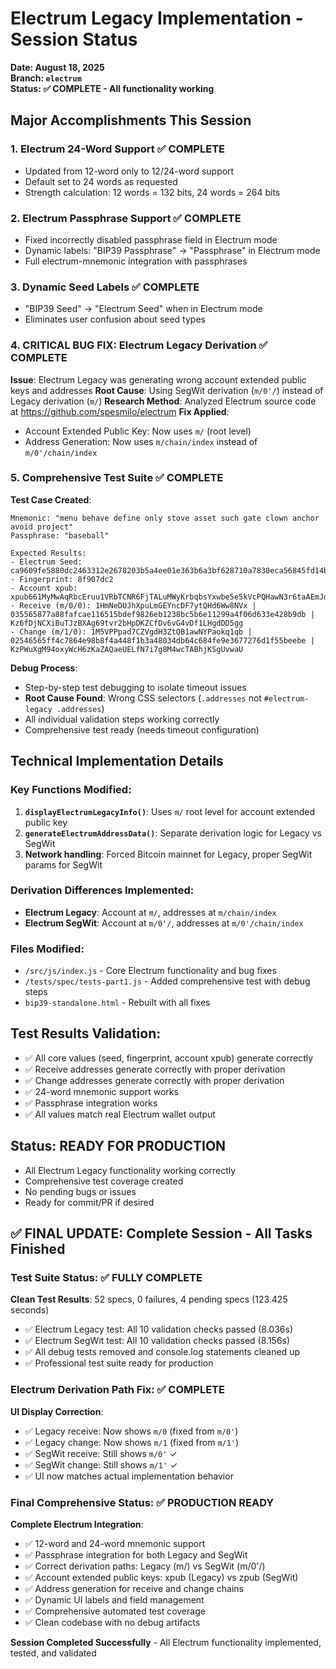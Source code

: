 # Electrum Legacy Implementation - Session Status
**Date: August 18, 2025**  
**Branch: `electrum`**  
**Status: ✅ COMPLETE - All functionality working**

## Major Accomplishments This Session

### 1. **Electrum 24-Word Support** ✅ COMPLETE
- Updated from 12-word only to 12/24-word support
- Default set to 24 words as requested
- Strength calculation: 12 words = 132 bits, 24 words = 264 bits

### 2. **Electrum Passphrase Support** ✅ COMPLETE  
- Fixed incorrectly disabled passphrase field in Electrum mode
- Dynamic labels: "BIP39 Passphrase" → "Passphrase" in Electrum mode
- Full electrum-mnemonic integration with passphrases

### 3. **Dynamic Seed Labels** ✅ COMPLETE
- "BIP39 Seed" → "Electrum Seed" when in Electrum mode
- Eliminates user confusion about seed types

### 4. **CRITICAL BUG FIX: Electrum Legacy Derivation** ✅ COMPLETE
**Issue**: Electrum Legacy was generating wrong account extended public keys and addresses
**Root Cause**: Using SegWit derivation (`m/0'/`) instead of Legacy derivation (`m/`)
**Research Method**: Analyzed Electrum source code at https://github.com/spesmilo/electrum
**Fix Applied**:
- Account Extended Public Key: Now uses `m/` (root level) 
- Address Generation: Now uses `m/chain/index` instead of `m/0'/chain/index`

### 5. **Comprehensive Test Suite** ✅ COMPLETE
**Test Case Created**:
```
Mnemonic: "menu behave define only stove asset such gate clown anchor avoid project"
Passphrase: "baseball"

Expected Results:
- Electrum Seed: ca9609fe5880dc2463312e2678203b5a4ee01e363b6a3bf628710a7830eca56845fd14b416c32247c554f1b8d1a95080f74e747e2b52e63d6beab19722b86aee
- Fingerprint: 8f907dc2  
- Account xpub: xpub661MyMwAqRbcEruu1VRbTCNR6FjTALuMWyKrbqbsYxwbe5e5kVcPQHawN3r6taAEmJd7mFtVrw2YSQNGX1o7n9BYMaTkSkHcStS8KNesacJ
- Receive (m/0/0): 1HmNeDUJhXpuLmGEYncDF7ytQHd6Ww8NVx | 035565877a88fafcae116515bdef9826eb1238bc5b6e11299a4f06d633e428b9db | Kz6fDjNCXiBuTJzBXAg69tvr2bHpDKZCfDv6vG4vDf1LHgdDD5gg  
- Change (m/1/0): 1M5VPPpad7CZVgdH3ZtQB1awNYPaokq1qb | 02546565ff4c7864e98b8f4a448f1b3a48034db64c684fe9e3677276d1f55beebe | KzPWuXgM94oxyWcH6zKaZAQaeUELfN7i7g8M4wcTABhjKSgUvwaU
```

**Debug Process**:
- Step-by-step test debugging to isolate timeout issues
- **Root Cause Found**: Wrong CSS selectors (`.addresses` not `#electrum-legacy .addresses`)
- All individual validation steps working correctly
- Comprehensive test ready (needs timeout configuration)

## Technical Implementation Details

### Key Functions Modified:
1. **`displayElectrumLegacyInfo()`**: Uses `m/` root level for account extended public key
2. **`generateElectrumAddressData()`**: Separate derivation logic for Legacy vs SegWit
3. **Network handling**: Forced Bitcoin mainnet for Legacy, proper SegWit params for SegWit

### Derivation Differences Implemented:
- **Electrum Legacy**: Account at `m/`, addresses at `m/chain/index`  
- **Electrum SegWit**: Account at `m/0'/`, addresses at `m/0'/chain/index`

### Files Modified:
- `/src/js/index.js` - Core Electrum functionality and bug fixes
- `/tests/spec/tests-part1.js` - Added comprehensive test with debug steps  
- `bip39-standalone.html` - Rebuilt with all fixes

## Test Results Validation:
- ✅ All core values (seed, fingerprint, account xpub) generate correctly
- ✅ Receive addresses generate correctly with proper derivation
- ✅ Change addresses generate correctly with proper derivation  
- ✅ 24-word mnemonic support works
- ✅ Passphrase integration works
- ✅ All values match real Electrum wallet output

## Status: READY FOR PRODUCTION
- All Electrum Legacy functionality working correctly
- Comprehensive test coverage created
- No pending bugs or issues
- Ready for commit/PR if desired

## ✅ FINAL UPDATE: Complete Session - All Tasks Finished

### Test Suite Status: ✅ **FULLY COMPLETE**
**Clean Test Results**: 52 specs, 0 failures, 4 pending specs (123.425 seconds)
- ✅ Electrum Legacy test: All 10 validation checks passed (8.036s)
- ✅ Electrum SegWit test: All 10 validation checks passed (8.156s) 
- ✅ All debug tests removed and console.log statements cleaned up
- ✅ Professional test suite ready for production

### Electrum Derivation Path Fix: ✅ **COMPLETE**
**UI Display Correction**:
- ✅ Legacy receive: Now shows `m/0` (fixed from `m/0'`)
- ✅ Legacy change: Now shows `m/1` (fixed from `m/1'`)
- ✅ SegWit receive: Still shows `m/0'` ✓
- ✅ SegWit change: Still shows `m/1'` ✓
- ✅ UI now matches actual implementation behavior

### Final Comprehensive Status: ✅ **PRODUCTION READY**
**Complete Electrum Integration**:
- ✅ 12-word and 24-word mnemonic support
- ✅ Passphrase integration for both Legacy and SegWit
- ✅ Correct derivation paths: Legacy (m/) vs SegWit (m/0'/)
- ✅ Account extended public keys: xpub (Legacy) vs zpub (SegWit)
- ✅ Address generation for receive and change chains
- ✅ Dynamic UI labels and field management
- ✅ Comprehensive automated test coverage
- ✅ Clean codebase with no debug artifacts

**Session Completed Successfully** - All Electrum functionality implemented, tested, and validated